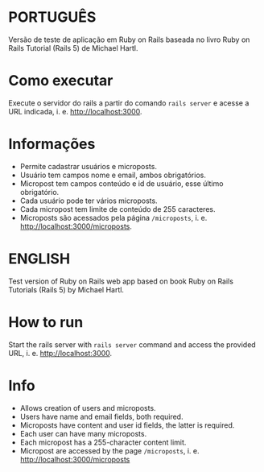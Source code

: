# PORTUGUÊS

Versão de teste de aplicação em Ruby on Rails baseada no livro Ruby on Rails Tutorial (Rails 5) de Michael Hartl.

# Como executar
Execute o servidor do rails a partir do comando `rails server` e acesse a URL indicada, i. e. [http://localhost:3000](http://localhost:3000).

# Informações
* Permite cadastrar usuários e microposts.
* Usuário tem campos nome e email, ambos obrigatórios.
* Micropost tem campos conteúdo e id de usuário, esse último obrigatório.
* Cada usuário pode ter vários microposts.
* Cada micropost tem limite de conteúdo de 255 caracteres. 
* Microposts são acessados pela página `/microposts`, i. e. [http://localhost:3000/microposts](http://localhost:3000/microposts).

# ENGLISH

Test version of Ruby on Rails web app based on book Ruby on Rails Tutorials (Rails 5) by Michael Hartl.

# How to run
Start the rails server with `rails server` command and access the provided URL, i. e. [http://localhost:3000](http://localhost:3000). 

# Info
* Allows creation of users and microposts.
* Users have name and email fields, both required.
* Microposts have content and user id fields, the latter is required.
* Each user can have many microposts.
* Each micropost has a 255-character content limit.
* Micropost are accessed by the page `/microposts`, i. e. [http://localhost:3000/microposts](http://localhost:3000/microposts)